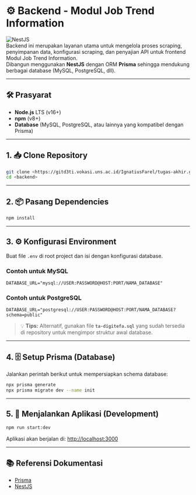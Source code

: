 # ⚙️ Backend - Modul Job Trend Information

![NestJS](https://nestjs.com/img/logo_text.svg)  
Backend ini merupakan layanan utama untuk mengelola proses scraping, penyimpanan data, konfigurasi scraping, dan penyajian API untuk frontend Modul Job Trend Information.  
Dibangun menggunakan **NestJS** dengan ORM **Prisma** sehingga mendukung berbagai database (MySQL, PostgreSQL, dll).

---

## 🛠️ Prasyarat
- **Node.js** LTS (v16+)
- **npm** (v8+)
- **Database** (MySQL, PostgreSQL, atau lainnya yang kompatibel dengan Prisma)

---

## 1. 📥 Clone Repository
```bash
git clone <https://gitd3ti.vokasi.uns.ac.id/IgnatiusFarel/tugas-akhir.git>
cd <backend>
````

---

## 2. 📦 Pasang Dependencies

```bash
npm install
```

---

## 3. ⚙️ Konfigurasi Environment

Buat file `.env` di root project dan isi dengan konfigurasi database.

### Contoh untuk MySQL

```env
DATABASE_URL="mysql://USER:PASSWORD@HOST:PORT/NAMA_DATABASE"
```

### Contoh untuk PostgreSQL

```env
DATABASE_URL="postgresql://USER:PASSWORD@HOST:PORT/NAMA_DATABASE?schema=public"
```

> 💡 **Tips:** Alternatif, gunakan file **`ta-digitefa.sql`** yang sudah tersedia di repository untuk mengimpor struktur awal database.

---

## 4. 🗄️ Setup Prisma (Database)

Jalankan perintah berikut untuk mempersiapkan schema database:

```bash
npx prisma generate
npx prisma migrate dev --name init
```

---

## 5. 🚀 Menjalankan Aplikasi (Development)

```bash
npm run start:dev
```

Aplikasi akan berjalan di:
[http://localhost:3000](http://localhost:3000)

---

## 📚 Referensi Dokumentasi

* [Prisma](https://www.prisma.io/docs)
* [NestJS](https://docs.nestjs.com)


